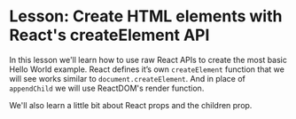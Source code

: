 # Lesson: Create HTML elements with React's createElement API
In this lesson we'll learn how to use raw React APIs to create the most basic Hello World example. React defines it’s own `createElement` function that we will see works similar to `document.createElement`. And in place of `appendChild` we will use ReactDOM's render function.

We'll also learn a little bit about React props and the children prop.

##